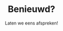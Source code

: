 ---
title: Benieuwd?
subtitle: Laten we eens afspreken!
intro: Heb je een concrete opdracht of een vraagstuk waar je hulp bij nodig hebt, of wil je gewoon een keer kennis maken? <br/>Ik ben altijd in voor een kop thee om te kijken of we iets voor elkaar kunnen betekenen!

expandedTitle: Neem contact met me op

adresLabel: adres
kvkLabel: Kamer van Koophandel
btwLabel: BTW nummer
bankLabel: Bank

callbackLabel: Wil je graag dat ik je bel?
callback: Neem gerust contact op met het onderstaande formulier! Een sms, whatsapp-bericht of een <em>direct message</em> op social media bereikt me ook!

contactLabel: Of wil je liever zelf contact opnemen?
emailLabel: E-mail
wetransferLabel: Grote bestanden?
wetransfer: Stuur mij grote documenten via WeTransfer
wetransfermessage: Bij%20vragen%20kun%20je%20me%20bereiken%20op%20telefoonnummer%20...%20.%20Mijn%20naam%20is%20...

phoneLabel: Telefoon
socialLabel: Social media
socialA11yLabel: Mijn

by: door

published: true
visible: false
---